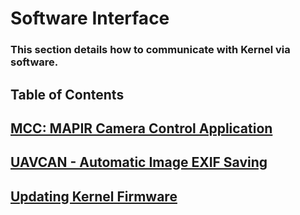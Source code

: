 # Software Interface

### This section details how to communicate with Kernel via software.

## Table of Contents

## [MCC: MAPIR Camera Control Application](https://mapir-camera.gitbook.io/kernel-development-guide/interfacing-with-kernel/software-interface/mcc)

## [UAVCAN - Automatic Image EXIF Saving](https://mapir-camera.gitbook.io/kernel-development-guide/interfacing-with-kernel/software-interface/uavcan)

## [Updating Kernel Firmware](https://mapir-camera.gitbook.io/kernel-development-guide/interfacing-with-kernel/software-interface/updating-kernel-stack-firmware)

